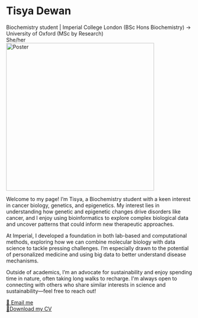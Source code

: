 # Tisya Dewan<br>
Biochemistry student | Imperial College London (BSc Hons Biochemistry) → University of Oxford (MSc by Research) <br>
She/her <br>
<img src="https://github.com/user-attachments/assets/52af50f5-9019-4f69-85f9-66498686da3d" alt="Poster" width="400" height="auto">



Welcome to my page! I’m Tisya, a Biochemistry student with a keen interest in cancer biology, genetics, and epigenetics. My interest lies in understanding how genetic and epigenetic changes drive disorders like cancer, and I enjoy using bioinformatics to explore complex biological data and uncover patterns that could inform new therapeutic approaches.<br>

At Imperial, I developed a foundation in both lab-based and computational methods, exploring how we can combine molecular biology with data science to tackle pressing challenges. I’m especially drawn to the potential of personalized medicine and using big data to better understand disease mechanisms.<br>

Outside of academics, I’m an advocate for sustainability and enjoy spending time in nature, often taking long walks to recharge. I'm always open to connecting with others who share similar interests in science and sustainability—feel free to reach out!<br>

[📧 Email me](mailto:tisyad@gmail.com) <br>
[📄Download my CV](https://raw.githubusercontent.com/tisyad/tisyad.github.io/main/Tisya_Dewan_updated_CV.pdf)

